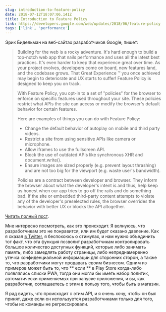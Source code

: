 ```yaml
---
slug: introduction-to-feature-policy
date: 2018-07-12T18:07:06.141Z
title: Introduction to Feature Policy
link: https://developers.google.com/web/updates/2018/06/feature-policy
tags: ['link', 'performance']
---
```

Эрик Бидельман на веб-сайтах разработчиков Google, пишет:

> Building for the web is a rocky adventure. It's hard enough to build a top-notch web app that nails performance and uses all the latest best practices. It's even harder to keep that experience great over time. As your project evolves, developers come on board, new features land, and the codebase grows. That Great Experience &#x2122; you once achieved may begin to deteriorate and UX starts to suffer! Feature Policy is designed to keep you on track.
> 
> With Feature Policy, you opt-in to a set of "policies" for the browser to enforce on specific features used throughout your site. These policies restrict what APIs the site can access or modify the browser's default behavior for certain features.
> 
> Here are examples of things you can do with Feature Policy:
> 
> * Change the default behavior of autoplay on mobile and third party videos.
> * Restrict a site from using sensitive APIs like camera or microphone.
> * Allow iframes to use the fullscreen API.
> * Block the use of outdated APIs like synchronous XHR and document.write().
> * Ensure images are sized properly (e.g. prevent layout thrashing) and are not too big for the viewport (e.g. waste user's bandwidth).
> 
> Policies are a contract between developer and browser. They inform the browser about what the developer's intent is and thus, help keep us honest when our app tries to go off the rails and do something bad. If the site or embedded third-party content attempts to violate any of the developer's preselected rules, the browser overrides the behavior with better UX or blocks the API altogether.


[Читать полный пост](https://developers.google.com/web/updates/2018/06/feature-policy).

Мне интересно посмотреть, как это происходит. Я волнуюсь, что разработчикам это не понравится, или им будет оказано давление. Как я сказал [в Twitter](https://twitter.com/Paul_Kinlan/status/1016445358401040386), я беспокоюсь о стимулах, и нам нужно объединить тот факт, что эта функция позволит разработчикам контролировать большое количество доступных функций, которые либо занимать память, либо замедлять работу страницы, либо непреднамеренно утечка конфиденциальной информации для сторонних сторон, а также то, что разработчики могут продавать своим бизнесом. Одним из примеров может быть то, что ** если ** в Play Store когда-либо появлялись списки PWA, тогда они могли бы иметь набор политик, автоматически применяемых при запуске приложения, и вы, как разработчик, соглашаетесь с этим в пользу того, чтобы быть в магазин.

Я рад видеть, что происходит с этим API, и я очень хочу, чтобы он был принят, даже если он используется разработчиками только для того, чтобы их команды не регрессировали.

